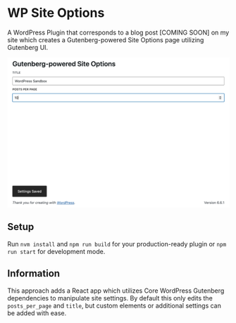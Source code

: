# WP Site Options
A WordPress Plugin that corresponds to a blog post [COMING SOON] on my
site which creates a Gutenberg-powered Site Options page utilizing Gutenberg UI.

![screenshot for end result](./docs/assets/demo-screenshot.png)

## Setup
Run `nvm install` and `npm run build` for your production-ready plugin or `npm run start`
for development mode.

## Information
This approach adds a React app which utilizes Core WordPress Gutenberg dependencies to
manipulate site settings. By default this only edits the `posts_per_page` and `title`, but custom
elements or additional settings can be added with ease.
